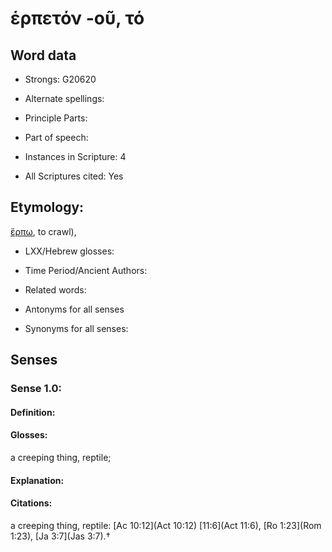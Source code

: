 # ἑρπετόν -οῦ, τό

<!-- Status: S2=NeedsEdits -->
<!-- Lexica used for edits:   -->

## Word data

* Strongs: G20620

* Alternate spellings:



* Principle Parts: 


* Part of speech: 


* Instances in Scripture: 4

* All Scriptures cited: Yes

## Etymology: 

[ἕρπω](), to crawl), 

* LXX/Hebrew glosses: 


* Time Period/Ancient Authors: 


* Related words: 

* Antonyms for all senses

* Synonyms for all senses: 


## Senses 


### Sense  1.0: 

#### Definition: 

#### Glosses: 

a creeping thing, reptile; 

#### Explanation: 


#### Citations: 

a creeping thing, reptile: [Ac 10:12](Act 10:12) [11:6](Act 11:6), [Ro 1:23](Rom 1:23), [Ja 3:7](Jas 3:7).†
